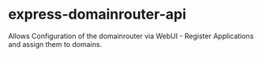 # express-domainrouter-api
Allows Configuration of the domainrouter via WebUI - Register Applications and assign them to domains.
